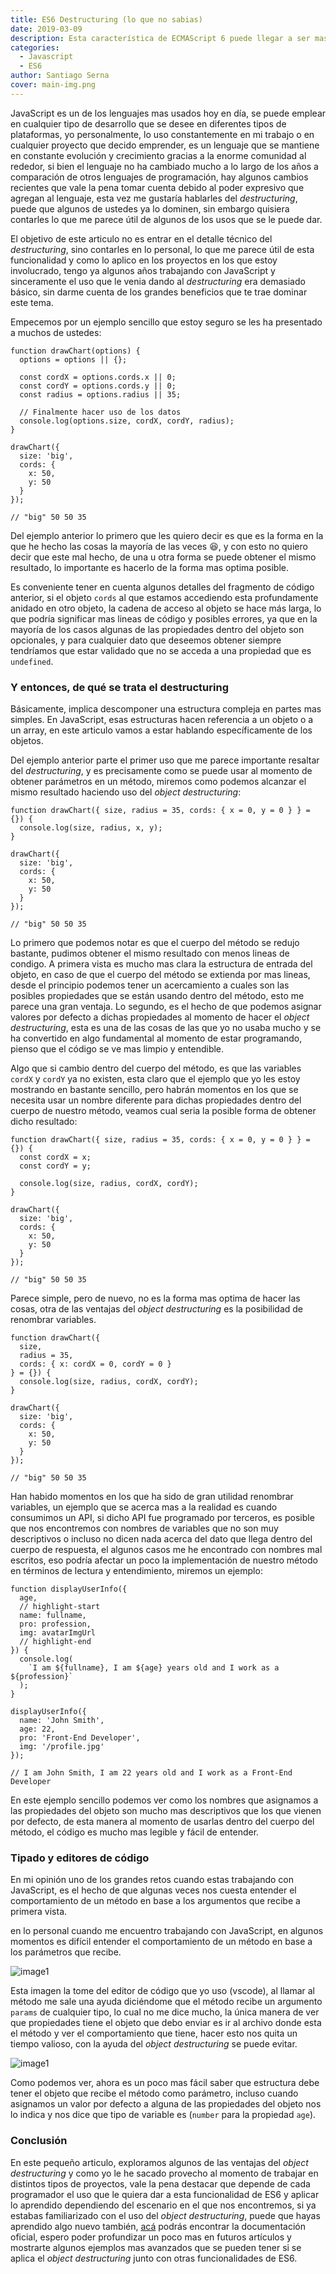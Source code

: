 ```yaml
---
title: ES6 Destructuring (lo que no sabias)
date: 2019-03-09
description: Esta característica de ECMAScript 6 puede llegar a ser mas útil de lo que crees
categories:
  - Javascript
  - ES6
author: Santiago Serna
cover: main-img.png
---
```


JavaScript es un de los lenguajes mas usados hoy en día, se puede emplear en cualquier tipo de desarrollo que se desee en diferentes tipos de plataformas, yo personalmente, lo uso constantemente en mi trabajo o en cualquier proyecto que decido emprender, es un lenguaje que se mantiene en constante evolución y crecimiento gracias a la enorme comunidad al rededor, si bien el lenguaje no ha cambiado mucho a lo largo de los años a comparación de otros lenguajes de programación, hay algunos cambios recientes que vale la pena tomar cuenta debido al poder expresivo que agregan al lenguaje, esta vez me gustaría hablarles del _destructuring_, puede que algunos de ustedes ya lo dominen, sin embargo quisiera contarles lo que me parece útil de algunos de los usos que se le puede dar.

El objetivo de este articulo no es entrar en el detalle técnico del _destructuring_, sino contarles en lo personal, lo que me parece útil de esta funcionalidad y como lo aplico en los proyectos en los que estoy involucrado, tengo ya algunos años trabajando con JavaScript y sinceramente el uso que le venia dando al _destructuring_ era demasiado básico, sin darme cuenta de los grandes beneficios que te trae dominar este tema.

Empecemos por un ejemplo sencillo que estoy seguro se les ha presentado a muchos de ustedes:

```javascript{numberLines: true}
function drawChart(options) {
  options = options || {};

  const cordX = options.cords.x || 0;
  const cordY = options.cords.y || 0;
  const radius = options.radius || 35;

  // Finalmente hacer uso de los datos
  console.log(options.size, cordX, cordY, radius);
}

drawChart({
  size: 'big',
  cords: {
    x: 50,
    y: 50
  }
});

// "big" 50 50 35
```

Del ejemplo anterior lo primero que les quiero decir es que es la forma en la que he hecho las cosas la mayoría de las veces :laughing:, y con esto no quiero decir que este mal hecho, de una u otra forma se puede obtener el mismo resultado, lo importante es hacerlo de la forma mas optima posible.

Es conveniente tener en cuenta algunos detalles del fragmento de código anterior, si el objeto `cords` al que estamos accediendo esta profundamente anidado en otro objeto, la cadena de acceso al objeto se hace más larga, lo que podría significar mas lineas de código y posibles errores, ya que en la mayoría de los casos algunas de las propiedades dentro del objeto son opcionales, y para cualquier dato que deseemos obtener siempre tendríamos que estar validado que no se acceda a una propiedad que es `undefined`.

### Y entonces, de qué se trata el destructuring

Básicamente, implica descomponer una estructura compleja en partes mas simples. En JavaScript, esas estructuras hacen referencia a un objeto o a un array, en este articulo vamos a estar hablando específicamente de los objetos.

Del ejemplo anterior parte el primer uso que me parece importante resaltar del _destructuring_, y es precisamente como se puede usar al momento de obtener parámetros en un método, miremos como podemos alcanzar el mismo resultado haciendo uso del _object destructuring_:

```javascript{numberLines: true}
function drawChart({ size, radius = 35, cords: { x = 0, y = 0 } } = {}) {
  console.log(size, radius, x, y);
}

drawChart({
  size: 'big',
  cords: {
    x: 50,
    y: 50
  }
});

// "big" 50 50 35
```

Lo primero que podemos notar es que el cuerpo del método se redujo bastante, pudimos obtener el mismo resultado con menos lineas de condigo. A primera vista es mucho mas clara la estructura de entrada del objeto, en caso de que el cuerpo del método se extienda por mas lineas, desde el principio podemos tener un acercamiento a cuales son las posibles propiedades que se están usando dentro del método, esto me parece una gran ventaja. Lo segundo, es el hecho de que podemos asignar valores por defecto a dichas propiedades al momento de hacer el _object destructuring_, esta es una de las cosas de las que yo no usaba mucho y se ha convertido en algo fundamental al momento de estar programando, pienso que el código se ve mas limpio y entendible.

Algo que si cambio dentro del cuerpo del método, es que las variables `cordX` y `cordY` ya no existen, esta claro que el ejemplo que yo les estoy mostrando en bastante sencillo, pero habrán momentos en los que se necesita usar un nombre diferente para dichas propiedades dentro del cuerpo de nuestro método, veamos cual seria la posible forma de obtener dicho resultado:

```javascript{numberLines: true}
function drawChart({ size, radius = 35, cords: { x = 0, y = 0 } } = {}) {
  const cordX = x;
  const cordY = y;

  console.log(size, radius, cordX, cordY);
}

drawChart({
  size: 'big',
  cords: {
    x: 50,
    y: 50
  }
});

// "big" 50 50 35
```

Parece simple, pero de nuevo, no es la forma mas optima de hacer las cosas, otra de las ventajas del _object destructuring_ es la posibilidad de renombrar variables.

```javascript{numberLines: true}
function drawChart({
  size,
  radius = 35,
  cords: { x: cordX = 0, cordY = 0 }
} = {}) {
  console.log(size, radius, cordX, cordY);
}

drawChart({
  size: 'big',
  cords: {
    x: 50,
    y: 50
  }
});

// "big" 50 50 35
```

Han habido momentos en los que ha sido de gran utilidad renombrar variables, un ejemplo que se acerca mas a la realidad es cuando consumimos un API, si dicho API fue programado por terceros, es posible que nos encontremos con nombres de variables que no son muy descriptivos o incluso no dicen nada acerca del dato que llega dentro del cuerpo de respuesta, el algunos casos me he encontrado con nombres mal escritos, eso podría afectar un poco la implementación de nuestro método en términos de lectura y entendimiento, miremos un ejemplo:

```javascript{numberLines: true}
function displayUserInfo({
  age,
  // highlight-start
  name: fullname,
  pro: profession,
  img: avatarImgUrl
  // highlight-end
}) {
  console.log(
    `I am ${fullname}, I am ${age} years old and I work as a ${profession}`
  );
}

displayUserInfo({
  name: 'John Smith',
  age: 22,
  pro: 'Front-End Developer',
  img: '/profile.jpg'
});

// I am John Smith, I am 22 years old and I work as a Front-End Developer
```

En este ejemplo sencillo podemos ver como los nombres que asignamos a las propiedades del objeto son mucho mas descriptivos que los que vienen por defecto, de esta manera al momento de usarlas dentro del cuerpo del método, el código es mucho mas legible y fácil de entender.

### Tipado y editores de código

En mi opinión uno de los grandes retos cuando estas trabajando con JavaScript, es el hecho de que algunas veces nos cuesta entender el comportamiento de un método en base a los argumentos que recibe a primera vista.

en lo personal cuando me encuentro trabajando con JavaScript, en algunos momentos es difícil entender el comportamiento de un método en base a los parámetros que recibe.

![image1](./image1.png)

Esta imagen la tome del editor de código que yo uso (vscode), al llamar al método me sale una ayuda diciéndome que el método recibe un argumento `params` de cualquier tipo, lo cual no me dice mucho, la única manera de ver que propiedades tiene el objeto que debo enviar es ir al archivo donde esta el método y ver el comportamiento que tiene, hacer esto nos quita un tiempo valioso, con la ayuda del _object destructuring_ se puede evitar.

![image1](./image2.png)

Como podemos ver, ahora es un poco mas fácil saber que estructura debe tener el objeto que recibe el método como parámetro, incluso cuando asignamos un valor por defecto a alguna de las propiedades del objeto nos lo indica y nos dice que tipo de variable es (`number` para la propiedad `age`).

### Conclusión

En este pequeño articulo, exploramos algunos de las ventajas del _object destructuring_ y como yo le he sacado provecho al momento de trabajar en distintos tipos de proyectos, vale la pena destacar que depende de cada programador el uso que le quiera dar a esta funcionalidad de ES6 y aplicar lo aprendido dependiendo del escenario en el que nos encontremos, si ya estabas familiarizado con el uso del _object destructuring_, puede que hayas aprendido algo nuevo también, [acá](https://developer.mozilla.org/en-US/docs/Web/JavaScript/Reference/Operators/Destructuring_assignment#Object_destructuring) podrás encontrar la documentación oficial, espero poder profundizar un poco mas en futuros artículos y mostrarte algunos ejemplos mas avanzados que se pueden tener si se aplica el _object destructuring_ junto con otras funcionalidades de ES6.
